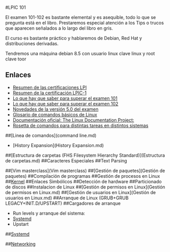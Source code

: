 #LPIC 101

El examen 101-102 es bastante elemental y es asequible, todo lo que se pregunta está en el libro. Prestaremos especial atención a los Tips o trucos que aparecen señalados a lo largo del libro en gris.

El curso es bastante práctico y hablaremos de Debian, Red Hat y distribuciones derivadas.

Tendremos una máquina debian 8.5 con usuario linux clave linux y root clave toor

## Enlaces

- [Resumen de las certificaciones LPI](http://www.lpi.org/our-certifications/summary-of-certifications)
- [Resumen de la certificación LPIC-1](http://www.lpi.org/our-certifications/lpic-1-overview)
- [Lo que hay que saber para superar el examen 101](http://www.lpi.org/our-certifications/exam-101-objectives)
- [Lo que hay que saber para superar el examen 102](http://www.lpi.org/our-certifications/exam-102-objectives)
- [Novedades de la versión 5.0 del examen](https://wiki.lpi.org/wiki/LPIC-1_Summary_Version_4.0_To_5.0)
- [Glosario de comandos básicos de Linux](http://www.regoremor.com/share/linux/comandos-linux.htm)
- [Documentación oficial: The Linux Documentation Project:](http://tldp.org)
-  [Rosetta de comandos para distintas tareas en distintos sistemas](http://bhami.com/rosetta.html)


##[Linea de comandos](command line.md)
*  [History Expansion](History Expansion.md)

##[Estructura de carpetas (FHS Filesystem Hierarchy Standard)](Estructura de carpetas.md)
##Caracteres Especiales
##Text Parsing

##[Vim masterclass](Vim masterclass)
##[Gestión de paquetes](Gestión de paquetes)
##Compilación de programas
##Gestión de procesos en Linux
##[Kernel](kernel.md)
##Enlaces Simbólicos
##Detección de hardware
##Particionado de discos
##Instalacion de Linux
##[Gestión de permisos en Linux](Gestión de permisos en Linux.md)
##[Gestión de usuarios en Linux](Gestión de usuarios en Linux.md)
##Arranque de Linux (GRUB+GRUB LEGACY+INIT.D/UPSTART)
##Cargadores de arranque

* Run levels y arranque del sistema:
* [Systemd](Systemd.md)
* Upstart

##[Systemd](Systemd.md)

##[Networking](Networking.md)
